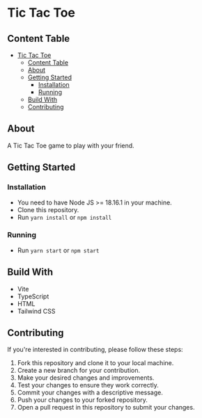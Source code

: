 # Tic Tac Toe

## Content Table

- [Tic Tac Toe](#tic-tac-toe)
  - [Content Table](#content-table)
  - [About ](#about-)
  - [Getting Started ](#getting-started-)
    - [Installation ](#installation-)
    - [Running ](#running-)
  - [Build With ](#build-with-)
  - [Contributing ](#contributing-)

## About <a name="about"></a>

A Tic Tac Toe game to play with your friend.

## Getting Started <a name="getting_started"></a>

### Installation <a name="installation"></a>

-  You need to have Node JS >= 18.16.1 in your machine.
-  Clone this repository.
-  Run `yarn install` or `npm install`

### Running <a name="running"></a>

-  Run `yarn start` or `npm start`

## Build With <a name="build_with"></a>

-  Vite
-  TypeScript
-  HTML
-  Tailwind CSS

## Contributing <a name="contributing"></a>

If you're interested in contributing, please follow these steps:

1. Fork this repository and clone it to your local machine.
2. Create a new branch for your contribution.
3. Make your desired changes and improvements.
4. Test your changes to ensure they work correctly.
5. Commit your changes with a descriptive message.
6. Push your changes to your forked repository.
7. Open a pull request in this repository to submit your changes.
